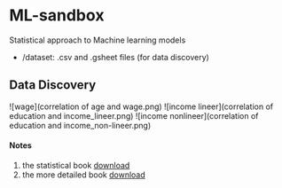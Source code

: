 # ML-sandbox
Statistical approach to Machine learning models

- /dataset: .csv and .gsheet files (for data discovery)


## Data Discovery

![wage](correlation of age and wage.png)
![income lineer](correlation of education and income_lineer.png)
![income nonlineer](correlation of education and income_non-lineer.png)

#### Notes

1. the statistical book [download](http://faculty.marshall.usc.edu/gareth-james/ISL/ISLR%20Seventh%20Printing.pdf)
2. the more detailed book [download](https://web.stanford.edu/~hastie/ElemStatLearn/download.html)